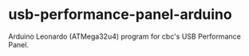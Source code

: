 # usb-performance-panel-arduino
Arduino Leonardo (ATMega32u4) program for cbc's USB Performance Panel.
